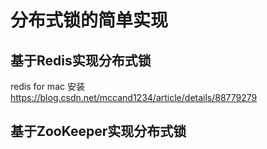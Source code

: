 # **分布式锁的简单实现**

## **基于Redis实现分布式锁**
redis for mac 安装
https://blog.csdn.net/mccand1234/article/details/88779279

## **基于ZooKeeper实现分布式锁**